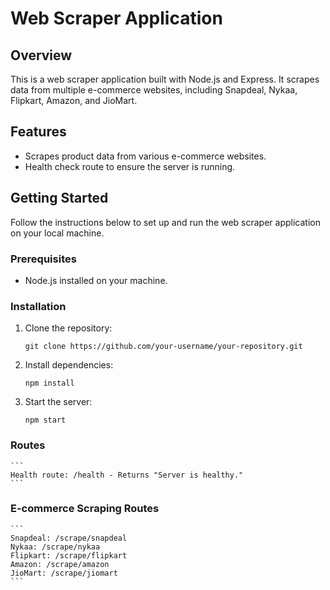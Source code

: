 # Web Scraper Application

## Overview

This is a web scraper application built with Node.js and Express. It scrapes data from multiple e-commerce websites, including Snapdeal, Nykaa, Flipkart, Amazon, and JioMart.

## Features

- Scrapes product data from various e-commerce websites.
- Health check route to ensure the server is running.

## Getting Started

Follow the instructions below to set up and run the web scraper application on your local machine.

### Prerequisites

- Node.js installed on your machine.

### Installation

1.  Clone the repository:

    ```
    git clone https://github.com/your-username/your-repository.git
    ```

2.  Install dependencies:

    ```
    npm install
    ```

3.  Start the server:
    ```
    npm start
    ```

### Routes

    ```
    Health route: /health - Returns "Server is healthy."
    ```

### E-commerce Scraping Routes

    ```
    Snapdeal: /scrape/snapdeal
    Nykaa: /scrape/nykaa
    Flipkart: /scrape/flipkart
    Amazon: /scrape/amazon
    JioMart: /scrape/jiomart
    ```
